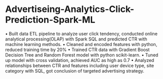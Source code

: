 # Advertiseing-Analytics-Click-Prediction-Spark-ML

•	Built data ETL pipeline to analyze user click tendency, conducted online analytical processing(OLAP) with Spark SQL and predicted CTR with machine learning methods.
•	Cleaned and encoded features with python, reduced training time by 20%
•	Trained CTR data with Gradient Boost Decision Tree and Random Forest model with python scikit-learn. 
•	Tuned up model with cross validation, achieved AUC as high as 0.7
•	Analyzed relationships between CTR and features including user device type, site category with SQL, got conclusion of targeted advertising strategy.
